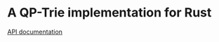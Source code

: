 A QP-Trie implementation for Rust
=================================

[API documentation](https://docs.rs/qptrie)

